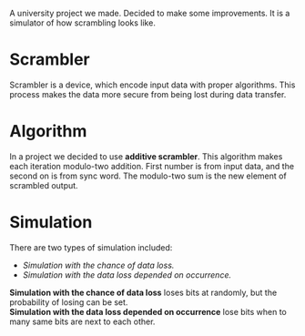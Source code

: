 A university project we made. Decided to make some improvements. It is a simulator of how scrambling looks like. 
# Scrambler
Scrambler is a device, which encode input data with proper algorithms. This process makes the data more secure from being lost during data transfer.
# Algorithm
In a project we decided to use <b>additive scrambler</b>. This algorithm makes each iteration modulo-two addition. First number is from input data, and the second on is from sync word. The modulo-two sum is the new element of scrambled output.
# Simulation
There are two types of simulation included:
- <i>Simulation with the chance of data loss.</i>
- <i>Simulation with the data loss depended on occurrence.</i><br>

<b>Simulation with the chance of data loss</b> loses bits at randomly, but the probability of losing can be set.<br>
<b>Simulation with the data loss depended on occurrence</b> lose bits when to many same bits are next to each other.
